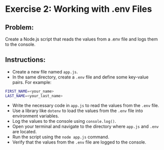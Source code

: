 # Exercise 2: Working with .env Files

## Problem:

Create a Node.js script that reads the values from a .env file and logs them to the console.

## Instructions:

- Create a new file named `app.js`.
- In the same directory, create a `.env` file and define some key-value pairs. For example:

``` bash
FIRST_NAME=<your_name>
LAST_NAME=<your_last_name>
```

- Write the necessary code in `app.js` to read the values from the `.env` file.
- Use a library like `dotenv` to load the values from the `.env` file into environment variables.
- Log the values to the console using `console.log()`.
- Open your terminal and navigate to the directory where `app.js` and `.env` are located.
- Run the script using the `node app.js` command.
- Verify that the values from the `.env` file are logged to the console.